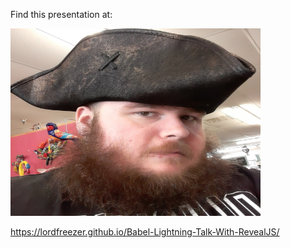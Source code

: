 Find this presentation at:

<img src="assets/pirate_chad.jpg" width="400" height="300" />

https://lordfreezer.github.io/Babel-Lightning-Talk-With-RevealJS/